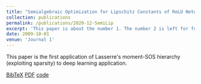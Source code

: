 ```yaml
---
title: "Semialgebraic Optimization for Lipschitz Constants of ReLU Networks"
collection: publications
permalink: /publications/2020-12-SemiLip
excerpt: 'This paper is about the number 1. The number 2 is left for future work.'
date: 2009-10-01
venue: 'Journal 1'
---
```


This paper is the first application of Lasserre's moment-SOS hierarchy (exploiting sparsity) to deep learning application.

[BibTeX](https://tongchen779.github.io/ref/2020-12-SemiLip-BibTeX.bib)
[PDF](https://proceedings.neurips.cc/paper_files/paper/2020/file/dea9ddb25cbf2352cf4dec30222a02a5-Paper.pdf)
[code](https://github.com/TongCHEN779/CertDNN)